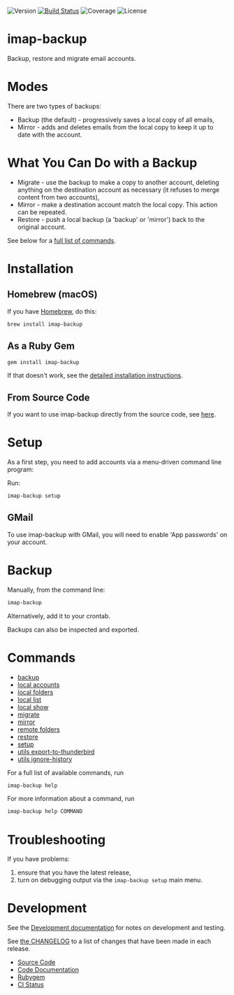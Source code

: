 ![Version](https://img.shields.io/gem/v/imap-backup?label=Version&logo=rubygems)
[![Build Status](https://github.com/joeyates/imap-backup/actions/workflows/main.yml/badge.svg)][CI Status]
![Coverage](https://img.shields.io/endpoint?url=https://gist.githubusercontent.com/joeyates/b54fe758bfb405c04bef72dad293d707/raw/coverage.json)
![License](https://img.shields.io/github/license/joeyates/imap-backup?color=brightgreen&label=License)

# imap-backup

Backup, restore and migrate email accounts.

# Modes

There are two types of backups:

* Backup (the default) - progressively saves a local copy of all emails,
* Mirror - adds and deletes emails from the local copy to keep it up to date with the account.

# What You Can Do with a Backup

* Migrate - use the backup to make a copy to another account, deleting anything on the destination account as necessary (it refuses to merge content from two accounts),
* Mirror - make a destination account match the local copy. This action can be repeated.
* Restore - push a local backup (a 'backup' or 'mirror') back to the original account.

See below for a [full list of commands](#Commands).

# Installation

## Homebrew (macOS)

If you have [Homebrew](https://brew.sh/), do this:

```sh
brew install imap-backup
```

## As a Ruby Gem

```sh
gem install imap-backup
```

If that doesn't work, see the [detailed installation instructions](docs/installation/rubygem.md).

## From Source Code

If you want to use imap-backup directly from the source code, see [here](docs/installation/source.md).

# Setup

As a first step, you need to add accounts via a menu-driven command
line program:

Run:

```sh
imap-backup setup
```

## GMail

To use imap-backup with GMail, you will need to enable 'App passwords' on your account.

# Backup

Manually, from the command line:

```sh
imap-backup
```

Alternatively, add it to your crontab.

Backups can also be inspected and exported.

# Commands

* [backup](docs/commands/backup.md)
* [local accounts](docs/commands/local-accounts.md)
* [local folders](docs/commands/local-folders.md)
* [local list](docs/commands/local-list.md)
* [local show](docs/commands/local-show.md)
* [migrate](docs/commands/migrate.md)
* [mirror](docs/commands/mirror.md)
* [remote folders](docs/commands/remote-folders.md)
* [restore](docs/commands/restore.md)
* [setup](docs/commands/setup.md)
* [utils export-to-thunderbird](docs/commands/utils-export-to-thunderbird.md)
* [utils ignore-history](docs/commands/utils-ignore-history.md)

For a full list of available commands, run

```sh
imap-backup help
```

For more information about a command, run

```sh
imap-backup help COMMAND
```

# Troubleshooting

If you have problems:

1. ensure that you have the latest release,
2. turn on debugging output via the `imap-backup setup` main menu.

# Development

See the [Development documentation](./docs/development.md) for notes
on development and testing.

See [the CHANGELOG](./CHANGELOG.md) to a list of changes that have been
made in each release.

* [Source Code]
* [Code Documentation]
* [Rubygem]
* [CI Status]

[Source Code]: https://github.com/joeyates/imap-backup "Source code at GitHub"
[Code Documentation]: https://rubydoc.info/gems/imap-backup/frames "Code Documentation at Rubydoc.info"
[Rubygem]: https://rubygems.org/gems/imap-backup "Ruby gem at rubygems.org"
[CI Status]: https://github.com/joeyates/imap-backup/actions/workflows/main.yml
